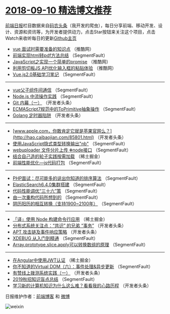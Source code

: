 # [2018-09-10 精选博文推荐](http://hao.caibaojian.com/date/2018/09/10)

[前端日报](http://caibaojian.com/c/news)栏目数据来自[码农头条](http://hao.caibaojian.com/)（我开发的爬虫），每日分享前端、移动开发、设计、资源和资讯等，为开发者提供动力，点击Star按钮来关注这个项目，点击Watch来收听每日的更新[Github主页](https://github.com/kujian/frontendDaily)
* [vue 面试时需要准备的知识点](http://hao.caibaojian.com/85818.html) （推酷网）
* [前端实现html转pdf方法总结](http://hao.caibaojian.com/85782.html) （SegmentFault）
* [JavaScript之实现一个简单的promise](http://hao.caibaojian.com/85817.html) （推酷网）
* [利用剪切板JS API优化输入框的粘贴体验](http://hao.caibaojian.com/85819.html) （推酷网）
* [Vue.js2.0基础学习笔记](http://hao.caibaojian.com/85785.html) （SegmentFault）

***
* [vue父子组件间通信](http://hao.caibaojian.com/85787.html) （SegmentFault）
* [Node.js 中流操作实践](http://hao.caibaojian.com/85788.html) （SegmentFault）
* [Git 内幕（一）](http://hao.caibaojian.com/85805.html) （开发者头条）
* [ECMAScript7规范中的ToPrimitive抽象操作](http://hao.caibaojian.com/85790.html) （SegmentFault）
* [Golang 定时器陷阱](http://hao.caibaojian.com/85806.html) （开发者头条）

***
* [www.apple.com，你敢肯定它就是苹果官网么？](http://hao.caibaojian.com/85801.html) （开发者头条）
* [使用JavaScript隐式类型转换输出&quot;nb&quot;](http://hao.caibaojian.com/85784.html) （SegmentFault）
* [webuploader 文件分片上传 ➕node接口](http://hao.caibaojian.com/85793.html) （SegmentFault）
* [结合自己造的轮子实践按需加载](http://hao.caibaojian.com/85796.html) （稀土掘金）
* [前端性能优化—js代码打包](http://hao.caibaojian.com/85779.html) （SegmentFault）

***
* [PHP面试：尽可能多的说出你知道的排序算法](http://hao.caibaojian.com/85780.html) （SegmentFault）
* [ElasticSearch6.4.0集群搭建](http://hao.caibaojian.com/85794.html) （SegmentFault）
* [代码性能调优“三十六”策](http://hao.caibaojian.com/85792.html) （SegmentFault）
* [由一次重构代码所想到的](http://hao.caibaojian.com/85789.html) （SegmentFault）
* [阴历阳历的相互转换（支持1900~2100年）](http://hao.caibaojian.com/85781.html) （SegmentFault）

***
* [「译」使用 Node 构建命令行应用](http://hao.caibaojian.com/85795.html) （稀土掘金）
* [分布式系统关注点：“共识” 的兄弟 “事务”](http://hao.caibaojian.com/85807.html) （开发者头条）
* [APT 攻击链及事件响应策略](http://hao.caibaojian.com/85808.html) （开发者头条）
* [XDEBUG 从入门到精通](http://hao.caibaojian.com/85783.html) （SegmentFault）
* [Array.prototype.slice.apply可以转换数组的原理](http://hao.caibaojian.com/85791.html) （SegmentFault）

***
* [在Angular中使用JWT认证](http://hao.caibaojian.com/85797.html) （稀土掘金）
* [你不知道的Virtual DOM（六）：事件处理&amp;异步更新](http://hao.caibaojian.com/85786.html) （SegmentFault）
* [有赞线上拨测系统实践（一）](http://hao.caibaojian.com/85803.html) （开发者头条）
* [2019秋招知识盲点总结](http://hao.caibaojian.com/85778.html) （SegmentFault）
* [学习新的计算机知识为什么这么难？看看我的心路历程](http://hao.caibaojian.com/85802.html) （开发者头条）

日报维护作者：[前端博客](http://caibaojian.com/) 和 [微博](http://caibaojian.com/go/weibo)

![weixin](https://user-images.githubusercontent.com/3055447/38468989-651132ac-3b80-11e8-8e6b-15122322a9d7.png)